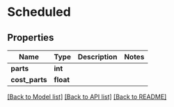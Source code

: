 # Scheduled


## Properties
Name | Type | Description | Notes
------------ | ------------- | ------------- | -------------
**parts** | **int** |  | 
**cost_parts** | **float** |  | 


[[Back to Model list]](../../README.md#models) [[Back to API list]](../../README.md#available-methods) [[Back to README]](../../README.md)


